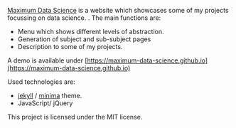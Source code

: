 [Maximum Data Science](https://maximum-data-science.github.io) is a website which showcases some of my projects focussing on data science.
.
The main functions are:
- Menu which shows different levels of abstraction.
- Generation of subject and sub-subject pages
- Description to some of my projects.

A demo is available under [https://maximum-data-science.github.io](https://maximum-data-science.github.io)

Used technologies are:
- [jekyll](https://github.com/jekyll/jekyll) / [minima](https://github.com/jekyll/minima) theme.
- JavaScript/ jQuery

This project is licensed under the MIT license.
